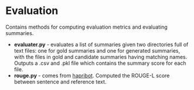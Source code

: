 # Evaluation
Contains methods for computing evaluation metrics and evaluating summaries.
* **evaluater.py** - evaluates a list of summaries given two directories full of text files: one for gold summaries and one for generated summaries, with the files in gold and candidate summaries having matching names. Outputs a .csv and .pkl file which contains the summary score for each file.
* **rouge.py** - comes from [hapribot](https://github.com/harpribot/nlp-metrics/blob/master/rouge/rouge.py). Computed the ROUGE-L score between sentence and reference text.